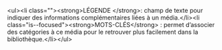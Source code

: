 &lt;ul&gt;&lt;li class=&quot;&quot;&gt;&lt;strong&gt;LÉGENDE &lt;&#x2F;strong&gt;: champ de texte pour indiquer des informations complémentaires liées à un média.&lt;&#x2F;li&gt;&lt;li class=&quot;is--focused&quot;&gt;&lt;strong&gt;MOTS-CLÉS&lt;&#x2F;strong&gt; : permet d’associer des catégories à ce média pour le retrouver plus facilement dans la bibliothèque.&lt;&#x2F;li&gt;&lt;&#x2F;ul&gt;